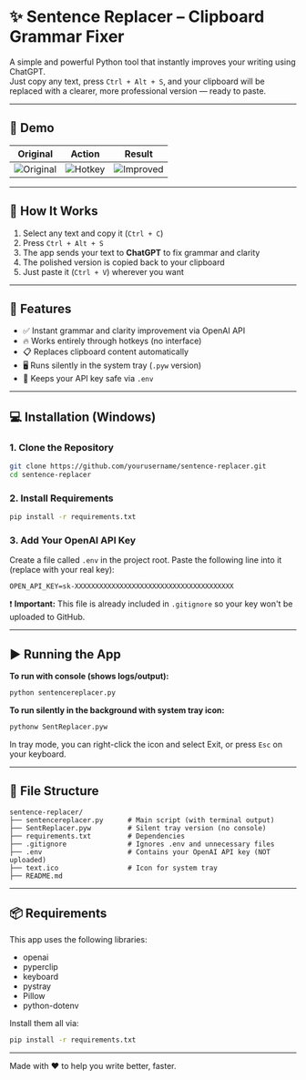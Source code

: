 # ✨ Sentence Replacer – Clipboard Grammar Fixer

A simple and powerful Python tool that instantly improves your writing using ChatGPT.  
Just copy any text, press `Ctrl + Alt + S`, and your clipboard will be replaced with a clearer, more professional version — ready to paste.

---

## 📸 Demo

| Original | Action | Result |
|----------|--------|--------|
| ![Original](https://i.ibb.co/Mx0yT5JC/orig.png) | ![Hotkey](https://i.ibb.co/vC2j0Nkg/copied.png) | ![Improved](https://i.ibb.co/jkTk02Lr/new.png) |

---

## 🧠 How It Works

1. Select any text and copy it (`Ctrl + C`)
2. Press `Ctrl + Alt + S`
3. The app sends your text to **ChatGPT** to fix grammar and clarity
4. The polished version is copied back to your clipboard
5. Just paste it (`Ctrl + V`) wherever you want

---

## 🚀 Features

- ✅ Instant grammar and clarity improvement via OpenAI API
- 🔥 Works entirely through hotkeys (no interface)
- 📋 Replaces clipboard content automatically
- 🖥️ Runs silently in the system tray (`.pyw` version)
- 🔐 Keeps your API key safe via `.env`

---

## 💻 Installation (Windows)

### 1. Clone the Repository
```bash
git clone https://github.com/yourusername/sentence-replacer.git
cd sentence-replacer
```

### 2. Install Requirements

```bash
pip install -r requirements.txt
```

### 3. Add Your OpenAI API Key

Create a file called `.env` in the project root. Paste the following line into it (replace with your real key):

```env
OPEN_API_KEY=sk-XXXXXXXXXXXXXXXXXXXXXXXXXXXXXXXXXXXXXXX
```

❗ **Important:** This file is already included in `.gitignore` so your key won't be uploaded to GitHub.

---

## ▶️ Running the App

**To run with console (shows logs/output):**

```bash
python sentencereplacer.py
```

**To run silently in the background with system tray icon:**

```bash
pythonw SentReplacer.pyw
```

In tray mode, you can right-click the icon and select Exit, or press `Esc` on your keyboard.

---

## 📁 File Structure

```
sentence-replacer/
├── sentencereplacer.py      # Main script (with terminal output)
├── SentReplacer.pyw         # Silent tray version (no console)
├── requirements.txt         # Dependencies
├── .gitignore               # Ignores .env and unnecessary files
├── .env                     # Contains your OpenAI API key (NOT uploaded)
├── text.ico                 # Icon for system tray
├── README.md
```

---

## 📦 Requirements

This app uses the following libraries:

- openai
- pyperclip
- keyboard
- pystray
- Pillow
- python-dotenv

Install them all via:

```bash
pip install -r requirements.txt
```

---

Made with ❤️ to help you write better, faster.